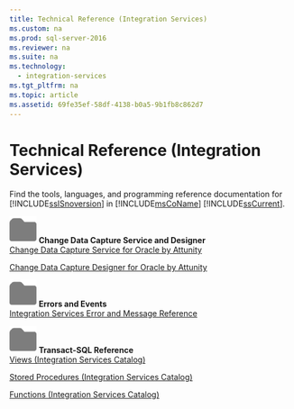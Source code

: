 ```yaml
---
title: Technical Reference (Integration Services)
ms.custom: na
ms.prod: sql-server-2016
ms.reviewer: na
ms.suite: na
ms.technology: 
  - integration-services
ms.tgt_pltfrm: na
ms.topic: article
ms.assetid: 69fe35ef-58df-4138-b0a5-9b1fb8c862d7
---
```

# Technical Reference (Integration Services)
  Find the tools, languages, and programming reference documentation for [!INCLUDE[ssISnoversion](../../Token\Other/ssISnoversion_md.md)] in [!INCLUDE[msCoName](../../Token\Other/msCoName_md.md)] [!INCLUDE[ssCurrent](../../Token\Other/ssCurrent_md.md)].  
  
 ![Small File Folder Icon](../../Images\Image\ImageNotContaina/filefolder_small.png "filefolder_small") **Change Data Capture Service and Designer**  
 [Change Data Capture Service for Oracle by Attunity](../../Topics\TopicNameNotContainA/Change-Data-Capture-Service-for-Oracle-by-Attunity.md)  
  
 [Change Data Capture Designer for Oracle by Attunity](../../Topics\TopicNameNotContainA/Change-Data-Capture-Designer-for-Oracle-by-Attunity.md)  
  
 ![Small File Folder Icon](../../Images\Image\ImageNotContaina/filefolder_small.png "filefolder_small") **Errors and Events**  
 [Integration Services Error and Message Reference](../../Topics\TopicNameNotContainA/Integration-Services-Error-and-Message-Reference.md)  
  
 ![Small File Folder Icon](../../Images\Image\ImageNotContaina/filefolder_small.png "filefolder_small") **Transact\-SQL Reference**  
 [Views &#40;Integration Services Catalog&#41;](../Topic/Views%20\(Integration%20Services%20Catalog\).md)  
  
 [Stored Procedures &#40;Integration Services Catalog&#41;](../Topic/Stored%20Procedures%20\(Integration%20Services%20Catalog\).md)  
  
 [Functions &#40;Integration Services Catalog&#41;](../Topic/Functions%20\(Integration%20Services%20Catalog\).md)  
  
  